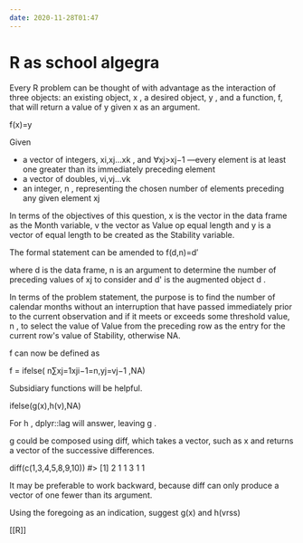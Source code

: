 ```yaml
---
date: 2020-11-28T01:47
---
```


# R as school algegra

Every R problem can be thought of with advantage as the interaction of three objects: an existing object, x , a desired object, y , and a function, f, that will return a value of y given x as an argument.

f(x)=y

Given

* a vector of integers, xi,xj…xk , and ∀xj>xj−1 —every element is at least one greater than its immediately preceding element
* a vector of doubles, vi,vj…vk
* an integer, n , representing the chosen number of elements preceding any given element xj

In terms of the objectives of this question, x is the vector in the data frame as the Month variable, v the vector as Value op equal length and y is a vector of equal length to be created as the Stability variable.

The formal statement can be amended to f(d,n)=d′

where d is the data frame, n is an argument to determine the number of preceding values of xj to consider and d' is the augmented object d .

In terms of the problem statement, the purpose is to find the number of calendar months without an interruption that have passed immediately prior to the current observation and if it meets or exceeds some threshold value, n , to select the value of Value from the preceding row as the entry for the current row's value of Stability, otherwise NA.

f can now be defined as

f = ifelse( n∑xj=1xji−1=n,yj=vj−1 ,NA)

Subsidiary functions will be helpful.

ifelse(g(x),h(v),NA)

For h , dplyr::lag will answer, leaving g .

g could be composed using diff, which takes a vector, such as x and returns a vector of the successive differences.

diff(c(1,3,4,5,8,9,10))
#> [1] 2 1 1 3 1 1

It may be preferable to work backward, because diff can only produce a vector of one fewer than its argument.

Using the foregoing as an indication, suggest g(x) and h(vrss)

[[R]]


